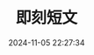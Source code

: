 ---
title: 即刻短文
date: 2024-11-05 22:27:34
comments: true
aside: false
top_img: false
type: essay
---